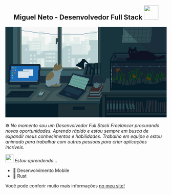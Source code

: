 <div align="center">

## Miguel Neto - Desenvolvedor Full Stack <img src="https://img1.picmix.com/output/stamp/normal/1/6/5/0/1930561_979af.gif" width="45" height="45" />

![cats-and-computers](about-image.gif)

</div>

⚙️ *No momento sou um Desenvolvedor Full Stack Freelancer procurando novas oportunidades. Aprendo rápido e estou sempre em busca de expandir meus conhecimentos e habilidades. Trabalho em equipe e estou animado para trabalhar com outras pessoas para criar aplicações incríveis.*

<img src="https://i.pinimg.com/originals/4a/1e/e2/4a1ee288ea97d5d320f3649c07f5f1eb.gif" width="25" height="25" /> *Estou aprendendo...*
- 📱 Desenvolvimento Mobile
- 🦀 Rust

Você pode conferir muito mais informações [no meu site!](https://miguelnto.vercel.app)
